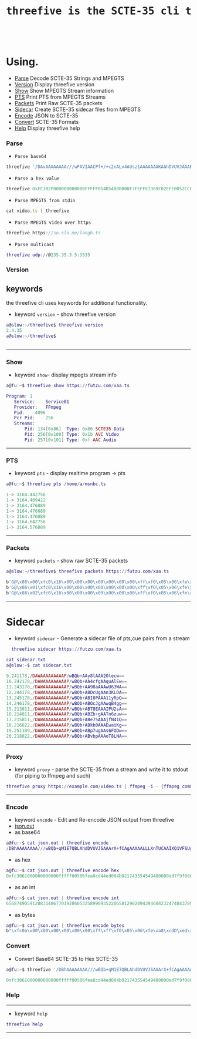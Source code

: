 <pre>
 <h1>threefive is the SCTE-35 cli tool</h1>
</pre>
   <br>

# Using.

* [Parse](#parse) Decode SCTE-35 Strings and MPEGTS
* [Version](#version) Display threefive version
* [Show](#show)  Show MPEGTS Stream information
* [PTS](#pts) Print PTS from MPEGTS Streams
* [Packets](#packets) Print Raw SCTE-35 packets
* [Sidecar](#sidecar) Create SCTE-35 sidecar files from MPEGTS
* [Encode](#encode) JSON to SCTE-35
* [Convert](#convert) SCTE-35 Formats
* [Help](#help) Display threefive help


 ### Parse 
* `Parse base64`
```js
threefive '/DAvAAAAAAAA///wFAVIAACPf+/+c2nALv4AUsz1AAAAAAAKAAhDVUVJAAABNWLbowo='
```

* `Parse a hex value`
```js
threefive 0xFC302F000000000000FFFFF014054800008F7FEFFE7369C02EFE0052CCF500000000000A0008435545490000013562DBA30A
```

* `Parse MPEGTS from stdin`
```js
cat video.ts | threefive
```


* `Parse MPEGTS video over https`
```js
threefive https://so.slo.me/longb.ts
```


* `Parse multicast`
```lua
threefive udp://@235.35.3.5:3535


```
### Version

## keywords
the threefive cli uses keywords for additional functionality.

* keyword `version` - show threefive version
```lua
a@slow:~/threefive$ threefive version
2.4.35                                                                                           
a@slow:~/threefive$                                                                               
                           
```
---
### Show
* keyword `show`- display mpegts stream info

 ```lua
a@fu:~$ threefive show https://futzu.com/xaa.ts

Program: 1
    Service:	Service01
    Provider:	FFmpeg
    Pid:	4096
    Pcr Pid:	256
    Streams:
		Pid: 134[0x86]	Type: 0x86 SCTE35 Data
		Pid: 256[0x100]	Type: 0x1b AVC Video
		Pid: 257[0x101]	Type: 0xf AAC Audio
```
---
### PTS
* keyword `pts` -  display realtime program -> pts

```lua
a@fu:~$ threefive pts /home/a/msnbc.ts

1-> 3164.442756
1-> 3164.409422
1-> 3164.476089
1-> 3164.476089
1-> 3164.476089
1-> 3164.642756
1-> 3164.576089
```
---
### Packets

* keyword `packets` - show raw SCTE-35 packets
```lua
a@slow:~/threefive$ threefive packets https://futzu.com/xaa.ts

b'G@\x86\x00\xfc0\x16\x00\x00\x00\x00\x00\x00\x00\xff\xf0\x05\x06\xfe\x00\x05\xdd\x01\x00\x00\xc0\xfc\xe7\x80\xff\xff\xff\xff\xff\xff\xff\xff\xff\xff\xff\xff\xff\xff\xff\xff\xff\xff\xff\xff\xff\xff\xff\xff\xff\xff\xff\xff\xff\xff\xff\xff\xff\xff\xff\xff\xff\xff\xff\xff\xff\xff\xff\xff\xff\xff\xff\xff\xff\xff\xff\xff\xff\xff\xff\xff\xff\xff\xff\xff\xff\xff\xff\xff\xff\xff\xff\xff\xff\xff\xff\xff\xff\xff\xff\xff\xff\xff\xff\xff\xff\xff\xff\xff\xff\xff\xff\xff\xff\xff\xff\xff\xff\xff\xff\xff\xff\xff\xff\xff\xff\xff\xff\xff\xff\xff\xff\xff\xff\xff\xff\xff\xff\xff\xff\xff\xff\xff\xff\xff\xff\xff\xff\xff\xff\xff\xff\xff\xff\xff\xff\xff\xff\xff\xff\xff\xff\xff\xff\xff\xff\xff\xff\xff\xff\xff\xff\xff\xff\xff\xff\xff\xff\xff\xff\xff\xff\xff\xff'
b'G@\x86\x01\xfc0\x16\x00\x00\x00\x00\x00\x00\x00\xff\xf0\x05\x06\xfe\x00\x07<\xeb\x00\x00\xbf\x8b\x96\x02\xff\xff\xff\xff\xff\xff\xff\xff\xff\xff\xff\xff\xff\xff\xff\xff\xff\xff\xff\xff\xff\xff\xff\xff\xff\xff\xff\xff\xff\xff\xff\xff\xff\xff\xff\xff\xff\xff\xff\xff\xff\xff\xff\xff\xff\xff\xff\xff\xff\xff\xff\xff\xff\xff\xff\xff\xff\xff\xff\xff\xff\xff\xff\xff\xff\xff\xff\xff\xff\xff\xff\xff\xff\xff\xff\xff\xff\xff\xff\xff\xff\xff\xff\xff\xff\xff\xff\xff\xff\xff\xff\xff\xff\xff\xff\xff\xff\xff\xff\xff\xff\xff\xff\xff\xff\xff\xff\xff\xff\xff\xff\xff\xff\xff\xff\xff\xff\xff\xff\xff\xff\xff\xff\xff\xff\xff\xff\xff\xff\xff\xff\xff\xff\xff\xff\xff\xff\xff\xff\xff\xff\xff\xff\xff\xff\xff\xff\xff\xff\xff\xff\xff\xff\xff\xff\xff\xff\xff\xff'
b'G@\x86\x02\xfc0\x16\x00\x00\x00\x00\x00\x00\x00\xff\xf0\x05\x06\xfe\x00\x08\x9c\xd5\x00\x00e\x07\x16F\xff\xff\xff\xff\xff\xff\xff\xff\xff\xff\xff\xff\xff\xff\xff\xff\xff\xff\xff\xff\xff\xff\xff\xff\xff\xff\xff\xff\xff\xff\xff\xff\xff\xff\xff\xff\xff\xff\xff\xff\xff\xff\xff\xff\xff\xff\xff\xff\xff\xff\xff\xff\xff\xff\xff\xff\xff\xff\xff\xff\xff\xff\xff\xff\xff\xff\xff\xff\xff\xff\xff\xff\xff\xff\xff\xff\xff\xff\xff\xff\xff\xff\xff\xff\xff\xff\xff\xff\xff\xff\xff\xff\xff\xff\xff\xff\xff\xff\xff\xff\xff\xff\xff\xff\xff\xff\xff\xff\xff\xff\xff\xff\xff\xff\xff\xff\xff\xff\xff\xff\xff\xff\xff\xff\xff\xff\xff\xff\xff\xff\xff\xff\xff\xff\xff\xff\xff\xff\xff\xff\xff\xff\xff\xff\xff\xff\xff\xff\xff\xff\xff\xff\xff\xff\xff\xff\xff\xff\xff'

```
---
# Sidecar
* keyword `sidecar` - Generate a sidecar file of pts,cue pairs from a stream
```lua
  threefive sidecar https://futzu.com/xaa.ts

cat sidecar.txt
a@slow:~$ cat sidecar.txt
  
9.241178,/DAWAAAAAAAAAP/wBQb+AAy8lAAA2Olecw==
10.242178,/DAWAAAAAAAAAP/wBQb+AA4cfgAAquAlEw==
11.243178,/DAWAAAAAAAAAP/wBQb+AA98aAAAwU63WA==
12.244178,/DAWAAAAAAAAAP/wBQb+ABDcUgAAn3KLDA==
13.245178,/DAWAAAAAAAAAP/wBQb+ABI8PAAA11yRpQ==
14.246178,/DAWAAAAAAAAAP/wBQb+ABOcJgAAwqB4gg==
15.213811,/DAWAAAAAAAAAP/wBQb+ABT8EAAAIPU2sA==
16.214811,/DAWAAAAAAAAAP/wBQb+ABZb+gAATn6zuw==
17.215811,/DAWAAAAAAAAAP/wBQb+ABe75AAAjfN41Q==
18.216822,/DAWAAAAAAAAAP/wBQb+ABkb0AAAEwaiKg==
19.251189,/DAWAAAAAAAAAP/wBQb+ABp7ugAAs6FQDw==
20.218822,/DAWAAAAAAAAAP/wBQb+ABvbpAAAoT8LNA==
```
---
### Proxy

* keyword `proxy` - parse the SCTE-35 from a stream and write it to stdout (for piping to ffmpeg and such)
```lua
threefive proxy https://example.com/video.ts | ffmpeg -i - {ffmpeg commands}
```
---
### Encode
* keyword `encode` - Edit and Re-encode JSON output from threefive
* [json.out](https://github.com/futzu/SCTE35_threefive/blob/master/json.txt)
* as base64 
```lua
a@fu:~$ cat json.out | threefive encode
/DBhAAAAAAAA///wBQb+qM1E7QBLAhdDVUVJSAAArX+fCAgAAAAALLLXnTUCAAIXQ1VFSUgAACZ/nwgIAAAAACyy150RAAACF0NVRUlIAAAnf58ICAAAAAAsstezEAAAihiGnw==
```
 * as hex
```lua
a@fu:~$ cat json.out | threefive encode hex
0xfc3061000000000000fffff00506fea8cd44ed004b021743554549480000ad7f9f0808000000002cb2d79d350200021743554549480000267f9f0808000000002cb2d79d110000021743554549480000277f9f0808000000002cb2d7b31000008a18869f
```
* as an int
```lua
a@fu:~$ cat json.out | threefive encode int
6568749059128831486770192060532589909352206581290249439460423247484378938150399213176211592233234590227802036714452527295011311848713149376955134229649960769281993134835846163707258133030654884112453407592348170135352109879034827455065523871
```
* as bytes
```lua
a@fu:~$ cat json.out | threefive encode bytes
b"\xfc0a\x00\x00\x00\x00\x00\x00\xff\xff\xf0\x05\x06\xfe\xa8\xcdD\xed\x00K\x02\x17CUEIH\x00\x00\xad\x7f\x9f\x08\x08\x00\x00\x00\x00,\xb2\xd7\x9d5\x02\x00\x02\x17CUEIH\x00\x00&\x7f\x9f\x08\x08\x00\x00\x00\x00,\xb2\xd7\x9d\x11\x00\x00\x02\x17CUEIH\x00\x00'\x7f\x9f\x08\x08\x00\x00\x00\x00,\xb2\xd7\xb3\x10\x00\x00\x8a\x18\x86\x9f"
```
### Convert

* Convert Base64 SCTE-35 to Hex SCTE-35
```lua
a@fu:~$ threefive '/DBhAAAAAAAA///wBQb+qM1E7QBLAhdDVUVJSAAArX+fCAgAAAAALLLXnTUCAAIXQ1VFSUgAACZ/nwgIAAAAACyy150RAAACF0NVRUlIAAAnf58ICAAAAAAsstezEAAAihiGnw==' 2>&1 | threefive encode hex
```
```lua
0xfc3061000000000000fffff00506fea8cd44ed004b021743554549480000ad7f9f0808000000002cb2d79d350200021743554549480000267f9f0808000000002cb2d79d110000021743554549480000277f9f0808000000002cb2d7b31000008a18869f

```
### Help
--- 
*  keyword `help`

```lua
threefive help
```
---





